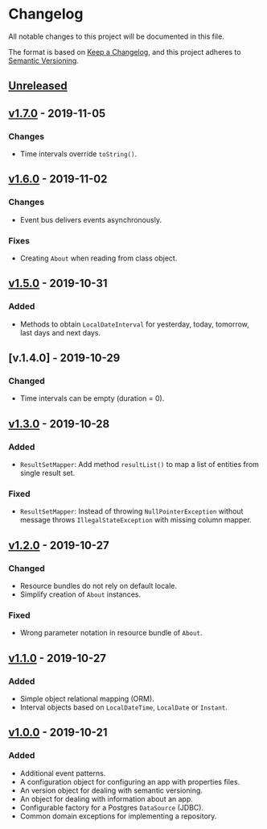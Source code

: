 # Changelog

All notable changes to this project will be documented in this file.

The format is based on [Keep a Changelog](https://keepachangelog.com/en/1.0.0/),
and this project adheres to [Semantic Versioning](https://semver.org/spec/v2.0.0.html).

## [Unreleased]

## [v1.7.0] - 2019-11-05

### Changes

*   Time intervals override `toString()`.

## [v1.6.0] - 2019-11-02

### Changes

*   Event bus delivers events asynchronously.

### Fixes

*   Creating `About` when reading from class object.

## [v1.5.0] - 2019-10-31

### Added

*   Methods to obtain `LocalDateInterval` for yesterday, today, tomorrow, last
    days and next days. 

## [v.1.4.0] - 2019-10-29

### Changed

*   Time intervals can be empty (duration = 0).

## [v1.3.0] - 2019-10-28

### Added

*   `ResultSetMapper`: Add method `resultList()` to map a list of entities from
    single result set.

### Fixed

*   `ResultSetMapper`: Instead of throwing `NullPointerException` without
     message throws `IllegalStateException` with missing column mapper. 

## [v1.2.0] - 2019-10-27

### Changed

*   Resource bundles do not rely on default locale.
*   Simplify creation of `About` instances.

### Fixed

*   Wrong parameter notation in resource bundle of `About`.

## [v1.1.0] - 2019-10-27

### Added

*   Simple object relational mapping (ORM).
*   Interval objects based on `LocalDateTime`, `LocalDate` or `Instant`. 

## [v1.0.0] - 2019-10-21

### Added

*   Additional event patterns.
*   A configuration object for configuring an app with properties files.
*   An version object for dealing with semantic versioning.
*   An object for dealing with information about an app.
*   Configurable factory for a Postgres `DataSource` (JDBC).
*   Common domain exceptions for implementing a repository.


[Unreleased]: https://github.com/falkoschumann/java-muspellheim-commons/compare/v1.7.0...HEAD
[v1.7.0]: https://github.com/falkoschumann/java-muspellheim-commons/compare/v1.6.0...v1.7.0
[v1.6.0]: https://github.com/falkoschumann/java-muspellheim-commons/compare/v1.5.0...v1.6.0
[v1.5.0]: https://github.com/falkoschumann/java-muspellheim-commons/compare/v1.4.0...v1.5.0
[v1.4.0]: https://github.com/falkoschumann/java-muspellheim-commons/compare/v1.3.0...v1.4.0
[v1.3.0]: https://github.com/falkoschumann/java-muspellheim-commons/compare/v1.2.0...v1.3.0
[v1.2.0]: https://github.com/falkoschumann/java-muspellheim-commons/compare/v1.1.0...v1.2.0
[v1.1.0]: https://github.com/falkoschumann/java-muspellheim-commons/compare/v1.0.0...v1.1.0
[v1.0.0]: https://github.com/falkoschumann/java-muspellheim-commons/tree/v1.0.0

